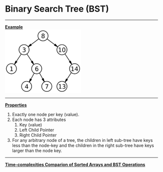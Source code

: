 # Binary Search Tree (BST)

***
<ins>**Example**</ins></br>
<img src="https://github.com/jitendrabhamare/Python-Data-Structures-Algorithms/blob/master/Binary_search_tree.png" alt="drawing" width="250"/>

***
<ins>**Properties**</ins>
1. Exactly one node per key (value).
2. Each node has 3 attributes
    1. Key (value)
    2. Left Child Pointer
    3. Right Child Pointer
3. For any arbitrary node of a tree, the children in left sub-tree have keys less than the node-key and the children
in the right sub-tree have keys larger than the node key.

***
<ins>**Time-complexities Comparion of Sorted Arrays and BST Operations**</ins>



    
    
    
    


